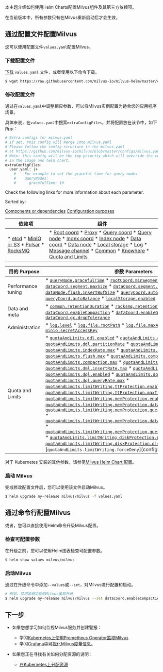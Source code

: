 
本主题介绍如何使用Helm Charts配置Milvus组件及其第三方依赖项。

在当前版本中，所有参数只有在Milvus重新启动后才会生效。

通过配置文件配置Milvus
---------------------------------------

您可以使用配置文件`values.yaml`配置Milvus。

### 下载配置文件

[下载](https://raw.githubusercontent.com/milvus-io/milvus-helm/master/charts/milvus/values.yaml) `values.yaml` 文件，或者使用以下命令下载。

```bash
$ wget https://raw.githubusercontent.com/milvus-io/milvus-helm/master/charts/milvus/values.yaml

```

### 修改配置文件

通过在`values.yaml`中调整相应参数，可以将Milvus实例配置为适合您的应用程序场景。

具体来说，在`values.yaml`中搜索`extraConfigFiles`，并将配置放在该节中，如下所示：

```bash
# Extra configs for milvus.yaml
# If set, this config will merge into milvus.yaml
# Please follow the config structure in the milvus.yaml
# at https://github.com/milvus-io/milvus/blob/master/configs/milvus.yaml
# Note: this config will be the top priority which will override the config
# in the image and helm chart.
extraConfigFiles:
  user.yaml: |+
    #    For example to set the graceful time for query nodes
    #    queryNodes:
    #      gracefulTime: 10

```

Check the following links for more information about each parameter.

Sorted by:

[Components or dependencies](#component) [Configuration purposes](#purpose)



| 依赖项 | 组件 |
| --- | --- |
| * [etcd](configure_etcd.md) * [MinIO or S3](configure_minio.md) * [Pulsar](configure_pulsar.md) * [RocksMQ](configure_rocksmq.md) | * [Root coord](configure_rootcoord.md) * [Proxy](configure_proxy.md) * [Query coord](configure_querycoord.md) * [Query node](configure_querynode.md) * [Index coord](configure_indexcoord.md) * [Index node](configure_indexnode.md) * [Data coord](configure_datacoord.md) * [Data node](configure_datanode.md) * [Local storage](configure_localstorage.md) * [Log](configure_log.md) * [Message channel](configure_messagechannel.md) * [Common](configure_common.md) * [Knowhere](configure_knowhere.md) * [Quota and Limits](configure_quota_limits.md) |



| 目的 Purpose | 参数 Parameters |
| --- | --- |
| Performance tuning | * [`queryNode.gracefulTime`](configure_querynode.md#queryNodegracefulTime) * [`rootCoord.minSegmentSizeToEnableIndex`](configure_rootcoord.md#rootCoordminSegmentSizeToEnableIndex) * [`dataCoord.segment.maxSize`](configure_datacoord.md#dataCoordsegmentmaxSize) * [`dataCoord.segment.sealProportion`](configure_datacoord.md#dataCoordsegmentsealProportion) * [`dataNode.flush.insertBufSize`](configure_datanode.md#dataNodeflushinsertBufSize) * [`queryCoord.autoHandoff`](configure_querycoord.md#queryCoordautoHandoff) * [`queryCoord.autoBalance`](configure_querycoord.md#queryCoordautoBalance) * [`localStorage.enabled`](configure_localstorage.md#localStorageenabled) |
| Data and meta | * [`common.retentionDuration`](configure_common.md#commonretentionDuration) * [`rocksmq.retentionTimeInMinutes`](configure_rocksmq.md#rocksmqretentionTimeInMinutes) * [`dataCoord.enableCompaction`](configure_datacoord.md#dataCoordenableCompaction) * [`dataCoord.enableGarbageCollection`](configure_datacoord.md#dataCoordenableGarbageCollection) * [`dataCoord.gc.dropTolerance`](configure_datacoord.md#dataCoordgcdropTolerance)|
| Administration | * [`log.level`](configure_log.md#loglevel) * [`log.file.rootPath`](configure_log.md#logfilerootPath) * [`log.file.maxAge`](configure_log.md#logfilemaxAge) * [`minio.accessKeyID`](configure_minio.md#minioaccessKeyID) * [`minio.secretAccessKey`](configure_minio.md#miniosecretAccessKey) |
| Quota and Limits | * [`quotaAndLimits.ddl.enabled`](configure_quota_limits.md#quotaAndLimitsddlenabled) * [`quotaAndLimits.ddl.collectionRate`](configure_quota_limits.md#quotaAndLimitsddlcollectionRate) * [`quotaAndLimits.ddl.partitionRate`](configure_quota_limits.md#quotaAndLimitsddlpartitionRate) * [`quotaAndLimits.indexRate.enabled`](configure_quota_limits.md#quotaAndLimitsindexRateenabled) * [`quotaAndLimits.indexRate.max`](configure_quota_limits.md#quotaAndLimitsindexRatemax) * [`quotaAndLimits.flushRate.enabled`](configure_quota_limits.md#quotaAndLimitsflushRateenabled) * [`quotaAndLimits.flush.max`](configure_quota_limits.md#quotaAndLimitsflushmax) * [`quotaAndLimits.compation.enabled`](configure_quota_limits.md#quotaAndLimitscompationenabled) * [`quotaAndLimits.compaction.max`](configure_quota_limits.md#quotaAndLimitscompactionmax) * [`quotaAndLimits.dml.enabled`](configure_quota_limits.md#quotaAndLimitsdmlenabled) * [`quotaAndLimits.dml.insertRate.max`](configure_quota_limits.md#quotaAndLimitsdmlinsertRatemax) * [`quotaAndLimits.dml.deleteRate.max`](configure_quota_limits.md#quotaAndLimitsdmldeleteRatemax) * [`quotaAndLimits.dql.enabled`](configure_quota_limits.md#quotaAndLimitsdqlenabled) * [`quotaAndLimits.dql.searchRate.max`](configure_quota_limits.md#quotaAndLimitsdqlsearchRatemax) * [`quotaAndLimits.dql.queryRate.max`](configure_quota_limits.md#quotaAndLimitsdqlqueryRatemax) * [`quotaAndLimits.limitWriting.ttProtection.enabled`](configure_quota_limits.md#quotaAndLimitslimitWritingttProtectionenabled) * [`quotaAndLimits.limitWriting.ttProtection.maxTimeTickDelay`](configure_quota_limits.md#quotaAndLimitslimitWritingttProtectionmaxTimeTickDelay) * [`quotaAndLimits.limitWriting.memProtection.enabled`](configure_quota_limits.md#quotaAndLimitslimitWritingmemProtectionenabled) * [`quotaAndLimits.limitWriting.memProtection.dataNodeMemoryLowWaterLevel`](configure_quota_limits.md#quotaAndLimitslimitWritingmemProtectiondataNodeMemoryLowWaterLevel) * [`quotaAndLimits.limitWriting.memProtection.queryNodeMemoryLowWaterLevel`](configure_quota_limits.md#quotaAndLimitslimitWritingmemProtectionqueryNodeMemoryLowWaterLevel) * [`quotaAndLimits.limitWriting.memProtection.dataNodeMemoryHighWaterLevel`](configure_quota_limits.md#quotaAndLimitslimitWritingmemProtectiondataNodeMemoryHighWaterLevel) * [`quotaAndLimits.limitWriting.memProtection.queryNodeMemoryHighWaterLevel`](configure_quota_limits.md#quotaAndLimitslimitWritingmemProtectionqueryNodeMemoryHighWaterLevel) * [`quotaAndLimits.limitWriting.diskProtection.enabled`](configure_quota_limits.md#quotaAndLimitslimitWritingdiskProtectionenabled) * [`quotaAndLimits.limitWriting.diskProtection.diskQuota`](configure_quota_limits.md#quotaAndLimitslimitWritingdiskProtectiondiskQuota) * [`quotaAndLimits.limitWriting.forceDeny`](configure_quota_limits

对于 Kubernetes 安装的其他参数，请参见[Milvus Helm Chart 配置](https://github.com/milvus-io/milvus-helm/tree/master/charts/milvus#configuration)。

### 启动 Milvus

完成修改配置文件后，您可以使用该文件启动Milvus。

```bash
$ helm upgrade my-release milvus/milvus -f values.yaml

```

通过命令行配置Milvus
---------------------------------

或者，您可以直接使用Helm命令升级Milvus配置。

### 检查可配置参数

在升级之前，您可以使用Helm图表检查可配置参数。

```bash
$ helm show values milvus/milvus

```

### 启动Milvus

通过在升级命令中添加`--values`或`--set`，对Milvus进行配置和启动。

```bash
# 例如，禁用紧缩功能的Milvus集群升级
$ helm upgrade my-release milvus/milvus --set dataCoord.enableCompaction=false

```

下一步
-----------

* 如果您想学习如何监视Milvus服务并创建警报：

	+ 学习[Kubernetes上使用Prometheus Operator监视Milvus](monitor.md)
	+ 学习[Grafana中可视化Milvus度量信息](visualize.md)。
* 如果您正在寻找有关如何分配资源的说明：

	+ [在Kubernetes上分配资源](allocate.md#standalone)
